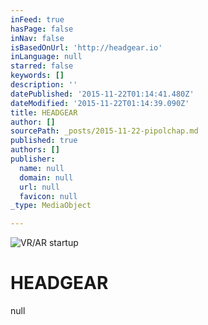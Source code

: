 ```yaml
---
inFeed: true
hasPage: false
inNav: false
isBasedOnUrl: 'http://headgear.io'
inLanguage: null
starred: false
keywords: []
description: ''
datePublished: '2015-11-22T01:14:41.480Z'
dateModified: '2015-11-22T01:14:39.090Z'
title: HEADGEAR
author: []
sourcePath: _posts/2015-11-22-pipolchap.md
published: true
authors: []
publisher:
  name: null
  domain: null
  url: null
  favicon: null
_type: MediaObject

---
```

![VR/AR startup](https://the-grid-user-content.s3-us-west-2.amazonaws.com/b8b18c3a-df41-4616-8d3a-a7a2c9d12c8f.png)

# 

# HEADGEAR
null